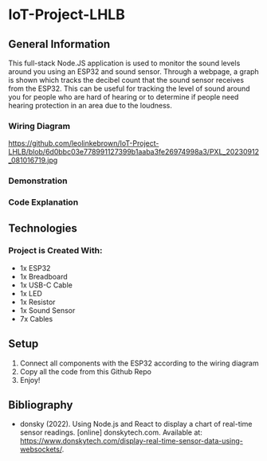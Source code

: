 # IoT-Project-LHLB



## General Information

This full-stack Node.JS application is used to monitor the sound levels around you using an ESP32 and sound sensor. Through a webpage, a graph is shown which tracks the decibel count that the sound sensor receives from the ESP32. This can be useful for tracking the level of sound around you for people who are hard of hearing or to determine if people need hearing protection in an area due to the loudness.

### Wiring Diagram

https://github.com/leolinkebrown/IoT-Project-LHLB/blob/6d0bbc03e778991127399b1aaba3fe26974998a3/PXL_20230912_081016719.jpg 

### Demonstration



### Code Explanation



## Technologies

### Project is Created With:

- 1x ESP32
- 1x Breadboard
- 1x USB-C Cable
- 1x LED
- 1x Resistor
- 1x Sound Sensor
- 7x Cables

## Setup

1. Connect all components with the ESP32 according to the wiring diagram
2. Copy all the code from this Github Repo
3. Enjoy!

## Bibliography

- donsky (2022). Using Node.js and React to display a chart of real-time sensor readings. [online] donskytech.com. Available at: https://www.donskytech.com/display-real-time-sensor-data-using-websockets/. 
